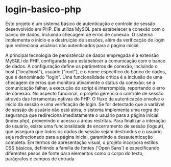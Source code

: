 # login-basico-php
Este projeto é um sistema básico de autenticação e controle de sessão desenvolvido em PHP. Ele utiliza MySQL para estabelecer a conexão com o banco de dados, incluindo checagem de erros de conexão. O sistema implementa o início e a destruição de sessões, além da verificação de login que redireciona usuários não autenticados para a página inicial. 

A principal tecnologia de persistência de dados empregada é a extensão MySQLi do PHP, configurada para estabelecer a comunicação com o banco de dados. A configuração define os parâmetros de conexão, incluindo o host ("localhost"), usuário ("root"), e o nome específico do banco de dados, que é denominado "login". Uma funcionalidade crítica é a inclusão de uma checagem de erros que monitora ativamente o status da conexão; se a comunicação falhar, a execução do script é interrompida, reportando o erro de conexão.
No aspecto funcional, o projeto gerencia o controle de sessão através das ferramentas nativas do PHP.
O fluxo de autenticação envolve o início da sessão e uma verificação de login. Se for detectado que a variável de sessão do usuário não está ativa, o sistema implementa uma regra de segurança que redireciona imediatamente o usuário para a página inicial (index.php), prevenindo o acesso a áreas restritas.
Para finalizar a interação do usuário, existe uma funcionalidade de encerramento de sessão (logout), que assegura que todos os dados de sessão sejam destruídos e o usuário seja redirecionado para a página inicial, garantindo a desautenticação completa.
Em termos de apresentação visual, o projeto incorpora estilos CSS básicos, definindo a família de fontes ('Open Sans') e especificando diferentes pesos de fonte para elementos como o corpo do texto, parágrafos e campos de entrada
